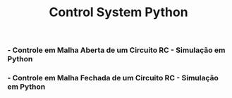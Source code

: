 # <center>Control System Python<center/>

<br/>

### - **Controle em Malha Aberta de um Circuito RC - Simulação em Python**
### - **Controle em Malha Fechada de um Circuito RC - Simulação em Python**
